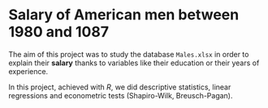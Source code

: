 # Salary of American men between 1980 and 1087

The aim of this project was to study the database `Males.xlsx` in order to explain their **salary** thanks to variables like their education or their years of experience. 

In this project, achieved with *R*, we did descriptive statistics, linear regressions and econometric tests (Shapiro-Wilk, Breusch-Pagan).  